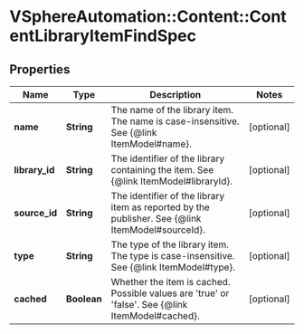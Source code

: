 # VSphereAutomation::Content::ContentLibraryItemFindSpec

## Properties
Name | Type | Description | Notes
------------ | ------------- | ------------- | -------------
**name** | **String** | The name of the library item. The name is case-insensitive. See {@link ItemModel#name}. | [optional] 
**library_id** | **String** | The identifier of the library containing the item. See {@link ItemModel#libraryId}. | [optional] 
**source_id** | **String** | The identifier of the library item as reported by the publisher. See {@link ItemModel#sourceId}. | [optional] 
**type** | **String** | The type of the library item. The type is case-insensitive. See {@link ItemModel#type}. | [optional] 
**cached** | **Boolean** | Whether the item is cached. Possible values are &#39;true&#39; or &#39;false&#39;. See {@link ItemModel#cached}. | [optional] 


